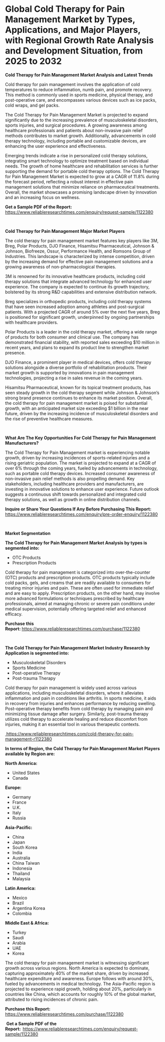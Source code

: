 <p><h1>Global Cold Therapy for Pain Management Market by Types, Applications, and Major Players, with Regional Growth Rate Analysis and Development Situation, from 2025 to 2032</h1></p><p><strong>Cold Therapy for Pain Management Market Analysis and Latest Trends</strong></p>
<p><p>Cold therapy for pain management involves the application of cold temperatures to reduce inflammation, numb pain, and promote recovery. This method is commonly used in sports medicine, physical therapy, and post-operative care, and encompasses various devices such as ice packs, cold wraps, and gel packs.</p><p>The Cold Therapy for Pain Management Market is projected to expand significantly due to the increasing prevalence of musculoskeletal disorders, sports injuries, and surgical procedures. A growing awareness among healthcare professionals and patients about non-invasive pain relief methods contributes to market growth. Additionally, advancements in cold therapy technology, including portable and customizable devices, are enhancing the user experience and effectiveness.</p><p>Emerging trends indicate a rise in personalized cold therapy solutions, integrating smart technology to optimize treatment based on individual needs. The growth of home healthcare and rehabilitation services is further supporting the demand for portable cold therapy options. The Cold Therapy for Pain Management Market is expected to grow at a CAGR of 11.8% during the forecast period, reflecting a robust interest in effective pain management solutions that minimize reliance on pharmaceutical treatments. Overall, the market showcases a promising landscape driven by innovation and an increasing focus on wellness.</p></p>
<p><strong>Get a Sample PDF of the Report:&nbsp;</strong> <a href="https://www.reliableresearchtimes.com/enquiry/request-sample/1122380?utm_campaign=3355&utm_medium=2&utm_source=Github&utm_content=ia&utm_term=13042025&utm_id=cold-therapy-for-pain-management">https://www.reliableresearchtimes.com/enquiry/request-sample/1122380</a></p>
<p>&nbsp;</p>
<p><strong>Cold Therapy for Pain Management Major Market Players</strong></p>
<p><p>The cold therapy for pain management market features key players like 3M, Breg, Polar Products, DJO Finance, Hisamitsu Pharmaceutical, Johnson & Johnson, Biofreeze, Ossur, Performance Health, and Romsons Group of Industries. This landscape is characterized by intense competition, driven by the increasing demand for effective pain management solutions and a growing awareness of non-pharmacological therapies.</p><p>3M is renowned for its innovative healthcare products, including cold therapy solutions that integrate advanced technology for enhanced user experience. The company is expected to continue its growth trajectory, bolstered by its strong R&D capabilities and extensive distribution network.</p><p>Breg specializes in orthopedic products, including cold therapy systems that have seen increased adoption among athletes and post-surgical patients. With a projected CAGR of around 5% over the next five years, Breg is positioned for significant growth, underpinned by ongoing partnerships with healthcare providers.</p><p>Polar Products is a leader in the cold therapy market, offering a wide range of products for both consumer and clinical use. The company has demonstrated financial stability, with reported sales exceeding $10 million in recent years, and plans to expand its product line to strengthen market presence.</p><p>DJO Finance, a prominent player in medical devices, offers cold therapy solutions alongside a diverse portfolio of rehabilitation products. Their market growth is supported by innovations in pain management technologies, projecting a rise in sales revenue in the coming years.</p><p>Hisamitsu Pharmaceutical, known for its topical treatment products, has seen steady growth in the cold therapy segment while Johnson & Johnson’s strong brand presence continues to enhance its market position. Overall, the cold therapy for pain management market is poised for substantial growth, with an anticipated market size exceeding $1 billion in the near future, driven by the increasing incidence of musculoskeletal disorders and the rise of preventive healthcare measures.</p></p>
<p>&nbsp;</p>
<p><strong>What Are The Key Opportunities For Cold Therapy for Pain Management Manufacturers?</strong></p>
<p><p>The Cold Therapy for Pain Management market is experiencing notable growth, driven by increasing incidences of sports-related injuries and a rising geriatric population. The market is projected to expand at a CAGR of over 6% through the coming years, fueled by advancements in technology, such as portable cold therapy devices. Increased consumer awareness of non-invasive pain relief methods is also propelling demand. Key stakeholders, including healthcare providers and manufacturers, are investing in innovative solutions to enhance user experience. Future outlook suggests a continuous shift towards personalized and integrated cold therapy solutions, as well as growth in online distribution channels.</p></p>
<p><strong>Inquire or Share Your Questions If Any Before Purchasing This Report:</strong> <a href="https://www.reliableresearchtimes.com/enquiry/pre-order-enquiry/1122380?utm_campaign=3355&utm_medium=2&utm_source=Github&utm_content=ia&utm_term=13042025&utm_id=cold-therapy-for-pain-management">https://www.reliableresearchtimes.com/enquiry/pre-order-enquiry/1122380</a></p>
<p>&nbsp;</p>
<p><strong>Market Segmentation</strong></p>
<p><strong>The Cold Therapy for Pain Management Market Analysis by types is segmented into:</strong></p>
<p><ul><li>OTC Products</li><li>Prescription Products</li></ul></p>
<p><p>Cold therapy for pain management is categorized into over-the-counter (OTC) products and prescription products. OTC products typically include cold packs, gels, and creams that are readily available to consumers for treating minor injuries and pain. These are often used for immediate relief and are easy to apply. Prescription products, on the other hand, may involve more advanced formulations or techniques prescribed by healthcare professionals, aimed at managing chronic or severe pain conditions under medical supervision, potentially offering targeted relief and enhanced efficacy.</p></p>
<p><strong>Purchase this Report:&nbsp;</strong><a href="https://www.reliableresearchtimes.com/purchase/1122380?utm_campaign=3355&utm_medium=2&utm_source=Github&utm_content=ia&utm_term=13042025&utm_id=cold-therapy-for-pain-management">https://www.reliableresearchtimes.com/purchase/1122380</a></p>
<p>&nbsp;</p>
<p><strong>The Cold Therapy for Pain Management Market Industry Research by Application is segmented into:</strong></p>
<p><ul><li>Musculoskeletal Disorders</li><li>Sports Medicine</li><li>Post-operative Therapy</li><li>Post-trauma Therapy</li></ul></p>
<p><p>Cold therapy for pain management is widely used across various applications, including musculoskeletal disorders, where it alleviates inflammation and pain in conditions like arthritis. In sports medicine, it aids in recovery from injuries and enhances performance by reducing swelling. Post-operative therapy benefits from cold therapy by managing pain and minimizing tissue damage after surgery. Similarly, post-trauma therapy utilizes cold therapy to accelerate healing and reduce discomfort from injuries, making it an essential tool in various therapeutic contexts.</p></p>
<p><a href="https://www.reliableresearchtimes.com/cold-therapy-for-pain-management-r1122380?utm_campaign=3355&utm_medium=2&utm_source=Github&utm_content=ia&utm_term=13042025&utm_id=cold-therapy-for-pain-management">&nbsp;https://www.reliableresearchtimes.com/cold-therapy-for-pain-management-r1122380</a></p>
<p><strong>In terms of Region, the Cold Therapy for Pain Management Market Players available by Region are:</strong></p>
<p>
    <p> <strong> North America: </strong>
        <ul>
            <li>United States</li>
            <li>Canada</li>
        </ul>
        </p> 
    <p> <strong> Europe: </strong>
        <ul>
            <li>Germany</li>
            <li>France</li>
            <li>U.K.</li>
            <li>Italy</li>
            <li>Russia</li>
        </ul>
        </p> 
    <p> <strong> Asia-Pacific: </strong>
        <ul>
            <li>China</li>
            <li>Japan</li>
            <li>South Korea</li>
            <li>India</li>
            <li>Australia</li>
            <li>China Taiwan</li>
            <li>Indonesia</li>
            <li>Thailand</li>
            <li>Malaysia</li>
        </ul>
        </p> 
    <p> <strong> Latin America: </strong>
        <ul>
            <li>Mexico</li>
            <li>Brazil</li>
            <li>Argentina Korea</li>
            <li>Colombia</li>
        </ul>
        </p> 
    <p> <strong> Middle East & Africa: </strong>
        <ul>
            <li>Turkey</li>
            <li>Saudi</li>
            <li>Arabia</li>
            <li>UAE</li>
            <li>Korea</li>
        </ul>
    </p>
    </p>
<p><p>The cold therapy for pain management market is witnessing significant growth across various regions. North America is expected to dominate, capturing approximately 40% of the market share, driven by increased healthcare expenditure and awareness. Europe follows with around 30%, fueled by advancements in medical technology. The Asia-Pacific region is projected to experience rapid growth, holding about 20%, particularly in countries like China, which accounts for roughly 10% of the global market, attributed to rising incidences of chronic pain.</p></p>
<p><strong>Purchase this Report: </strong><a href="https://www.reliableresearchtimes.com/purchase/1122380?utm_campaign=3355&utm_medium=2&utm_source=Github&utm_content=ia&utm_term=13042025&utm_id=cold-therapy-for-pain-management">https://www.reliableresearchtimes.com/purchase/1122380</a></p>
<p>&nbsp;<strong>Get a Sample PDF of the Report:&nbsp;&nbsp;</strong><a href="https://www.reliableresearchtimes.com/enquiry/request-sample/1122380?utm_campaign=3355&utm_medium=2&utm_source=Github&utm_content=ia&utm_term=13042025&utm_id=cold-therapy-for-pain-management">https://www.reliableresearchtimes.com/enquiry/request-sample/1122380</a></p>
<p><strong></strong></p>
<p><p></p><p></p><p></p></p>